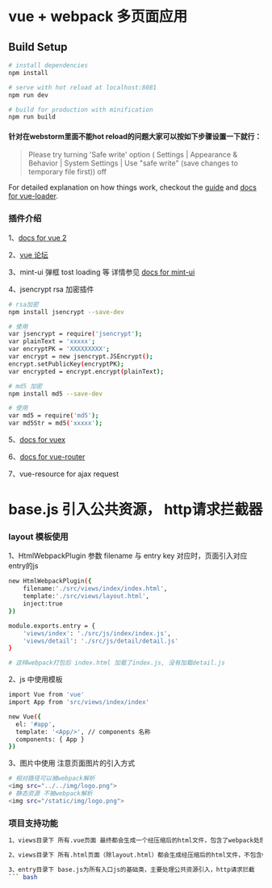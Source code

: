 # vue + webpack 多页面应用

## Build Setup

``` bash
# install dependencies
npm install

# serve with hot reload at localhost:8081
npm run dev

# build for production with minification
npm run build
```
#### 针对在webstorm里面不能hot reload的问题大家可以按如下步骤设置一下就行：
> Please try turning 'Safe write' option ( Settings | Appearance & Behavior | System Settings | Use "safe write" (save changes to temporary file first)) off

For detailed explanation on how things work, checkout the [guide](http://vuejs-templates.github.io/webpack/) and [docs for vue-loader](http://vuejs.github.io/vue-loader).


### 插件介绍
1、[docs for vue 2](https://cn.vuejs.org/v2/api/#Vue-set)

2、[vue 论坛](https://forum.vuejs.org/)

3、mint-ui  弹框 tost loading 等 详情参见 
  [docs for mint-ui](http://mint-ui.github.io/docs)

4、jsencrypt rsa 加密插件

``` bash
# rsa加密
npm install jsencrypt --save-dev

# 使用
var jsencrypt = require('jsencrypt');
var plainText = 'xxxxx';
var encryptPK = 'XXXXXXXXX';
var encrypt = new jsencrypt.JSEncrypt();
encrypt.setPublicKey(encryptPK);
var encrypted = encrypt.encrypt(plainText);

# md5 加密
npm install md5 --save-dev

# 使用
var md5 = require('md5');
var md5Str = md5('xxxxx');
```

5、[docs for vuex](http://vuex.vuejs.org/zh-cn/intro.html)

6、[docs for vue-router](http://router.vuejs.org/zh-cn/)

7、vue-resource for ajax request

# base.js 引入公共资源， http请求拦截器


### layout 模板使用
1、HtmlWebpackPlugin 参数 filename 与 entry key 对应时，页面引入对应entry的js

``` bash
new HtmlWebpackPlugin({
	filename:'./src/views/index/index.html',
	template:'./src/views/layout.html',
	inject:true
})

module.exports.entry = {
	'views/index': './src/js/index/index.js',
	'views/detail': './src/js/detail/detail.js'
}

# 这样webpack打包后 index.html 加载了index.js, 没有加载detail.js
```

2、js 中使用模板

``` bash
import Vue from 'vue'
import App from 'src/views/index/index'

new Vue({
  el: '#app',
  template: '<App/>', // components 名称
  components: { App }
})

```
3、图片中使用 注意页面图片的引入方式

``` bash
# 相对路径可以被webpack解析
<img src="../../img/logo.png">
# 静态资源 不被webpack解析
<img src="/static/img/logo.png">
```

### 项目支持功能

``` bash
1、views目录下 所有.vue页面 最终都会生成一个经压缩后的html文件，包含了webpack处理之后的js

2、views目录下 所有.html页面（除layout.html）都会生成经压缩后的html文件，不包含webpack处理之后的js

3、entry目录下 base.js为所有入口js的基础类，主要处理公共资源引入，http请求拦截
``` bash